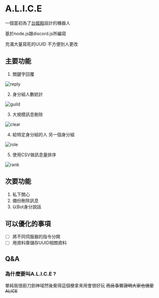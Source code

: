 # A.L.I.C.E
一個當初為了[台姬殿](https://discord.gg/tvpc)設計的機器人

基於node.js跟discord.js所編寫

充滿大量寫死的UUID 不方便別人更改

## 主要功能
1. 關鍵字回覆

![reply](https://i.imgur.com/CBpNraV.gif)

2. 身分組人數統計

![guild](https://i.imgur.com/gW28cFV.gif)

3. 大規模訊息刪除

![clear](https://i.imgur.com/Ojmm4oB.gif)

4. 給特定身分組的人 另一個身分組

![role](https://i.imgur.com/2TZrWWV.gif)

5. 使用CSV做訊息量排序

![rank](https://i.imgur.com/fSDm2MU.gif)

## 次要功能
1. 私下關心
2. 備份刪除訊息
3. 以Bot身分說話

## 可以優化的事項
- [ ] 將不同伺服器的指令分開
- [ ] 用資料庫儲存UUID相關資料

## Q&A
### 為什麼要叫A.L.I.C.E ?
單純我很廚刀劍神域然後覺得這個梗拿來用會很好玩
~~而且事實證明大家也很愛ALICE~~
